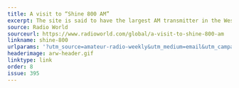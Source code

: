 ```yaml
---
title: A visit to “Shine 800 AM”
excerpt: The site is said to have the largest AM transmitter in the Western Hemisphere. Seeing this high-power station was worth the effort. 
source: Radio World
sourceurl: https://www.radioworld.com/global/a-visit-to-shine-800-am
linkname: shine-800
urlparams: '?utm_source=amateur-radio-weekly&utm_medium=email&utm_campaign=newsletter'
headerimage: arw-header.gif
linktype: link
order: 8
issue: 395
---
```


